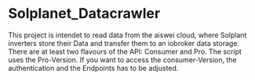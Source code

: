 # Solplanet_Datacrawler
This project is intendet to read data from the aiswei cloud, where Solplant inverters store their Data and transfer them to an iobroker data storage.
There are at least two flavours of the API: Consumer and Pro. The script uses the Pro-Version. If you want to access the consumer-Version, the authentication and the Endpoints has to be adjusted.
